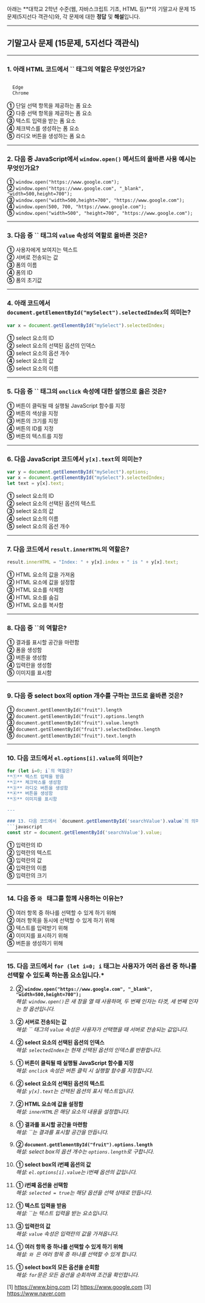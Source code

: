 아래는 **대학교 2학년 수준(웹, 자바스크립트 기초, HTML 등)**의 기말고사 문제 15문제(5지선다 객관식)와, 각 문제에 대한 **정답** 및 **해설**입니다.

---

## 기말고사 문제 (15문제, 5지선다 객관식)

---

### 1. 아래 HTML 코드에서 `` 태그의 역할은 무엇인가요?
```html

  Edge
  Chrome

```
**①** 단일 선택 항목을 제공하는 폼 요소  
**②** 다중 선택 항목을 제공하는 폼 요소  
**③** 텍스트 입력을 받는 폼 요소  
**④** 체크박스를 생성하는 폼 요소  
**⑤** 라디오 버튼을 생성하는 폼 요소  

---

### 2. 다음 중 JavaScript에서 `window.open()` 메서드의 올바른 사용 예시는 무엇인가요?
**①** `window.open("https://www.google.com");`  
**②** `window.open("https://www.google.com", "_blank", "width=500,height=700");`  
**③** `window.open("width=500,height=700", "https://www.google.com");`  
**④** `window.open(500, 700, "https://www.google.com");`  
**⑤** `window.open("width=500", "height=700", "https://www.google.com");`  

---

### 3. 다음 중 `` 태그의 `value` 속성의 역할로 올바른 것은?
**①** 사용자에게 보여지는 텍스트  
**②** 서버로 전송되는 값  
**③** 폼의 이름  
**④** 폼의 ID  
**⑤** 폼의 초기값  

---

### 4. 아래 코드에서 `document.getElementById("mySelect").selectedIndex`의 의미는?
```javascript
var x = document.getElementById("mySelect").selectedIndex;
```
**①** select 요소의 ID  
**②** select 요소의 선택된 옵션의 인덱스  
**③** select 요소의 옵션 개수  
**④** select 요소의 값  
**⑤** select 요소의 이름  

---

### 5. 다음 중 `` 태그의 `onclick` 속성에 대한 설명으로 옳은 것은?
**①** 버튼이 클릭될 때 실행될 JavaScript 함수를 지정  
**②** 버튼의 색상을 지정  
**③** 버튼의 크기를 지정  
**④** 버튼의 ID를 지정  
**⑤** 버튼의 텍스트를 지정  

---

### 6. 다음 JavaScript 코드에서 `y[x].text`의 의미는?
```javascript
var y = document.getElementById("mySelect").options;
var x = document.getElementById("mySelect").selectedIndex;
let text = y[x].text;
```
**①** select 요소의 ID  
**②** select 요소의 선택된 옵션의 텍스트  
**③** select 요소의 값  
**④** select 요소의 이름  
**⑤** select 요소의 옵션 개수  

---

### 7. 다음 코드에서 `result.innerHTML`의 역할은?
```javascript
result.innerHTML = "Index: " + y[x].index + " is " + y[x].text;
```
**①** HTML 요소의 값을 가져옴  
**②** HTML 요소에 값을 설정함  
**③** HTML 요소를 삭제함  
**④** HTML 요소를 숨김  
**⑤** HTML 요소를 복사함  

---

### 8. 다음 중 ``의 역할은?
**①** 결과를 표시할 공간을 마련함  
**②** 폼을 생성함  
**③** 버튼을 생성함  
**④** 입력란을 생성함  
**⑤** 이미지를 표시함  

---

### 9. 다음 중 select box의 option 개수를 구하는 코드로 올바른 것은?
**①** `document.getElementById("fruit").length`  
**②** `document.getElementById("fruit").options.length`  
**③** `document.getElementById("fruit").value.length`  
**④** `document.getElementById("fruit").selectedIndex.length`  
**⑤** `document.getElementById("fruit").text.length`  

---

### 10. 다음 코드에서 `el.options[i].value`의 의미는?
```javascript
for (let i=0; i`의 역할은?
**①** 텍스트 입력을 받음  
**②** 체크박스를 생성함  
**③** 라디오 버튼을 생성함  
**④** 버튼을 생성함  
**⑤** 이미지를 표시함  

---

### 13. 다음 코드에서 `document.getElementById('searchValue').value`의 의미는?
```javascript
const str = document.getElementById('searchValue').value;
```
**①** 입력란의 ID  
**②** 입력란의 텍스트  
**③** 입력란의 값  
**④** 입력란의 이름  
**⑤** 입력란의 크기  

---

### 14. 다음 중 ``와 `` 태그를 함께 사용하는 이유는?
**①** 여러 항목 중 하나를 선택할 수 있게 하기 위해  
**②** 여러 항목을 동시에 선택할 수 있게 하기 위해  
**③** 텍스트를 입력받기 위해  
**④** 이미지를 표시하기 위해  
**⑤** 버튼을 생성하기 위해  

---

### 15. 다음 코드에서 `for (let i=0; i` 태그는 사용자가 여러 옵션 중 하나를 선택할 수 있도록 하는폼 요소입니다.*

2. **② `window.open("https://www.google.com", "_blank", "width=500,height=700");`**  
   *해설: `window.open()`은 새 창을 열 때 사용하며, 두 번째 인자는 타겟, 세 번째 인자는 창 옵션입니다.*

3. **② 서버로 전송되는 값**  
   *해설: `` 태그의 `value` 속성은 사용자가 선택했을 때 서버로 전송되는 값입니다.*

4. **② select 요소의 선택된 옵션의 인덱스**  
   *해설: `selectedIndex`는 현재 선택된 옵션의 인덱스를 반환합니다.*

5. **① 버튼이 클릭될 때 실행될 JavaScript 함수를 지정**  
   *해설: `onclick` 속성은 버튼 클릭 시 실행할 함수를 지정합니다.*

6. **② select 요소의 선택된 옵션의 텍스트**  
   *해설: `y[x].text`는 선택된 옵션의 표시 텍스트입니다.*

7. **② HTML 요소에 값을 설정함**  
   *해설: `innerHTML`은 해당 요소의 내용을 설정합니다.*

8. **① 결과를 표시할 공간을 마련함**  
   *해설: ``는 결과를 표시할 공간을 만듭니다.*

9. **② `document.getElementById("fruit").options.length`**  
   *해설: select box의 옵션 개수는 `options.length`로 구합니다.*

10. **① select box의 i번째 옵션의 값**  
    *해설: `el.options[i].value`는 i번째 옵션의 값입니다.*

11. **① i번째 옵션을 선택함**  
    *해설: `selected = true`는 해당 옵션을 선택 상태로 만듭니다.*

12. **① 텍스트 입력을 받음**  
    *해설: ``는 텍스트 입력을 받는 요소입니다.*

13. **③ 입력란의 값**  
    *해설: `value` 속성은 입력란의 값을 가져옵니다.*

14. **① 여러 항목 중 하나를 선택할 수 있게 하기 위해**  
    *해설: ``와 ``은 여러 항목 중 하나를 선택할 수 있게 합니다.*

15. **① select box의 모든 옵션을 순회함**  
    *해설: `for`문은 모든 옵션을 순회하며 조건을 확인합니다.*

[1] https://www.bing.com
[2] https://www.google.com
[3] https://www.naver.com